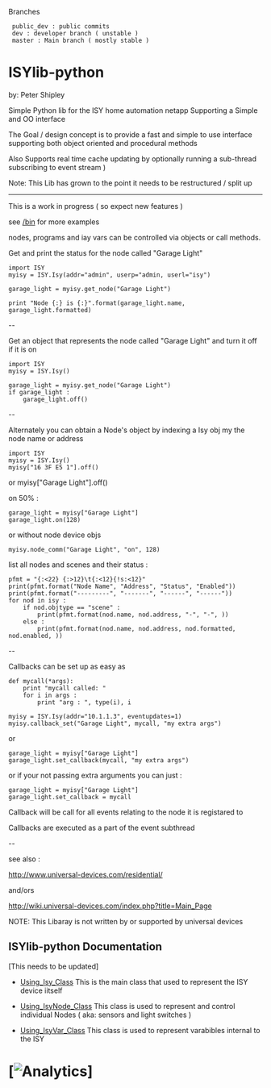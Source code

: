

Branches
 
     public_dev : public commits
     dev : developer branch ( unstable )
     master : Main branch ( mostly stable )

ISYlib-python
=============

by: Peter Shipley

Simple Python lib for the ISY home automation netapp Supporting a Simple and OO interface


The Goal / design concept is to provide a fast and simple to use interface
supporting both object oriented and procedural methods

Also Supports real time cache updating by optionally running a sub-thread subscribing to event stream )


Note:
    This Lib has grown to the point it needs to be restructured / split up

----

This is a work in progress ( so expect new features )

see [/bin](/bin) for more examples

nodes, programs and iay  vars can be controlled via objects or call methods.

Get and print the status for the node called "Garage Light"

    import ISY
    myisy = ISY.Isy(addr="admin", userp="admin, userl="isy")

    garage_light = myisy.get_node("Garage Light")

    print "Node {:} is {:}".format(garage_light.name, garage_light.formatted)


--

Get an object that represents the node called "Garage Light"
and turn it off if it is on

    import ISY
    myisy = ISY.Isy()

    garage_light = myisy.get_node("Garage Light")
    if garage_light :
        garage_light.off()


--

Alternately you can obtain a Node's object by indexing
a Isy obj my the node name or address

    import ISY
    myisy = ISY.Isy()
    myisy["16 3F E5 1"].off()
or
    myisy["Garage Light"].off()


on 50% :

    garage_light = myisy["Garage Light"]
    garage_light.on(128)

or without node device objs

    myisy.node_comm("Garage Light", "on", 128)

list all nodes and scenes and their status :

    pfmt = "{:<22} {:>12}\t{:<12}{!s:<12}"
    print(pfmt.format("Node Name", "Address", "Status", "Enabled"))
    print(pfmt.format("---------", "-------", "------", "------"))
    for nod in isy :
        if nod.objtype == "scene" :
            print(pfmt.format(nod.name, nod.address, "-", "-", ))
        else :
            print(pfmt.format(nod.name, nod.address, nod.formatted, nod.enabled, ))


--

Callbacks can be set up as easy as

    def mycall(*args):
        print "mycall called: "
        for i in args :
            print "arg : ", type(i), i

    myisy = ISY.Isy(addr="10.1.1.3", eventupdates=1)
    myisy.callback_set("Garage Light", mycall, "my extra args")

or

    garage_light = myisy["Garage Light"]
    garage_light.set_callback(mycall, "my extra args")

or if your not passing extra arguments you can just :

    garage_light = myisy["Garage Light"]
    garage_light.set_callback = mycall

Callback will be call for all events relating to the node it is registared to

Callbacks are executed as a part of the event subthread 

--

see also :

http://www.universal-devices.com/residential/

and/ors

http://wiki.universal-devices.com/index.php?title=Main_Page

NOTE: This Libaray is not written by or supported by universal devices




ISYlib-python Documentation
---------------------------
[This needs to be updated]

* [Using_Isy_Class](/docs/Using_Isy_Class.txt) This is the main class that used to represent the ISY device iitself

* [Using_IsyNode_Class](/docs/Using_IsyNode_Class.txt) This class is used to represent and control individual Nodes ( aka: sensors and light switches ) 

* [Using_IsyVar_Class](/docs/Using_IsyVar_Class.txt) This class is used to represent varabibles internal to the ISY

[![Analytics](https://ga-beacon.appspot.com/UA-63572697-1/evilpete/isylib)]
=======

